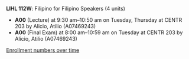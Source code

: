 **LIHL 112W**: Filipino for Filipino Speakers (4 units)

- **A00** (Lecture) at 9:30 am–10:50 am on Tuesday, Thursday at CENTR 203 by Alicio, Atilio (A07469243)
- **A00** (Final Exam) at 8:00 am–10:59 am on Tuesday at CENTR 203 by Alicio, Atilio (A07469243)

[Enrollment numbers over time](./LIHL112W.tsv)
